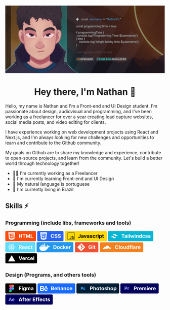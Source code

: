 ![NathanFL Header Photo](./assets/img/github-readme-header.png)

<h1 style="text-align: center;">Hey there, I'm Nathan 👋</h1>

<p>Hello, my name is Nathan and I'm a Front-end and UI Design student. I'm passionate about design, audiovisual and programming, and I've been working as a freelancer for over a year creating lead capture websites, social media posts, and video editing for clients.

I have experience working on web development projects using React and Next.js, and I'm always looking for new challenges and opportunities to learn and contribute to the Github community.

My goals on Github are to share my knowledge and experience, contribute to open-source projects, and learn from the community. Let's build a better world through technology together!

</p>

- 👨‍💻 I'm currently working as a Freelancer
- 🌱 I'm currently learning Front-end and UI Design
- 🤗 My natural language is portuguese
- 🏡 I'm currently living in Brazil

## Skills ⚡

### Programming (include libs, frameworks and tools)

[![skills-html](./assets/img/skills/html.png)](https://standardjs.com/)
[![skills-css](./assets/img/skills/css.png)](https://standardjs.com/)
[![skills-javascript](./assets/img/skills/javascript.png)](https://standardjs.com/)
[![skills-tailwindcss](./assets/img/skills/tailwindcss.png)](https://standardjs.com/)
[![skills-react](./assets/img/skills/react.png)](https://standardjs.com/)
[![skills-docker](./assets/img/skills/docker.png)](https://standardjs.com/)
[![skills-git](./assets/img/skills/git.png)](https://standardjs.com/)
[![skills-cloudflare](./assets/img/skills/cloudflare.png)](https://standardjs.com/)
[![skills-vercel](./assets/img/skills/vercel.png)](https://standardjs.com/)

### Design (Programs, and others tools)

[![skills-figma](./assets/img/skills/figma.png)](https://standardjs.com/)
[![skills-behance](./assets/img/skills/behance.png)](https://standardjs.com/)
[![skills-photoshop](./assets/img/skills/photoshop.png)](https://standardjs.com/)
[![skills-premiere](./assets/img/skills/premiere.png)](https://standardjs.com/)
[![skills-aftereffects](./assets/img/skills/aftereffects.png)](https://standardjs.com/)

<!-- <details>
<summary style=""><img src="./assets/img/github-readme-header.png"></summary>
```
CODE!
```
</details> -->
